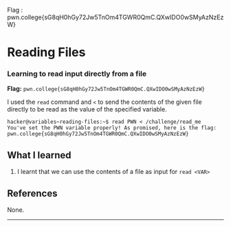 Flag : pwn.college{sG8qH0hGy72Jw5TnOm4TGWR0QmC.QXwIDO0wSMyAzNzEzW}
# Reading Files

### Learning to read input directly from a file

**Flag:** `pwn.college{sG8qH0hGy72Jw5TnOm4TGWR0QmC.QXwIDO0wSMyAzNzEzW}`

I used the `read` command and `<` to send the contents of the given file directly to be read as the value of the specified variable.

```
hacker@variables~reading-files:~$ read PWN < /challenge/read_me
You've set the PWN variable properly! As promised, here is the flag:
pwn.college{sG8qH0hGy72Jw5TnOm4TGWR0QmC.QXwIDO0wSMyAzNzEzW}
```

## What I learned

1. I learnt that we can use the contents of a file as input for `read <VAR>`

## References

None.

---
